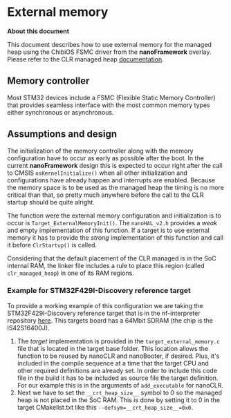 # External memory

**About this document**

This document describes how to use external memory for the managed heap using the ChibiOS FSMC driver from the **nanoFramework** overlay.
Please refer to the CLR managed heap [documentation](clr-managed-heap.md).

## Memory controller

Most STM32 devices include a FSMC (Flexible Static Memory Controller) that provides seamless interface with the most common memory types either synchronous or asynchronous.

## Assumptions and design

The initialization of the memory controller along with the memory configuration have to occur as early as possible after the boot. In the current **nanoFramework** design this is expected to occur right after the call to CMSIS `osKernelInitialize()` when all other initialization and configurations have already happen and interrupts are enabled. Because the memory space is to be used as the managed heap the timing is no more critical than that, so pretty much anywhere before the call to the CLR startup should be quite alright.

The function were the external memory configuration and initialization is to occur is `Target_ExternalMemoryInit()`. The `nanoHAL_v2.h` provides a _weak_ and empty implementation of this function. If a target is to use external memory it has to provide the _strong_ implementation of this function and call it before `ClrStartup()` is called.

Considering that the default placement of the CLR managed is in the SoC internal RAM, the linker file includes a rule to place this region (called `clr_managed_heap`) in one of its RAM regions.

### Example for STM32F429I-Discovery reference target

To provide a working example of this configuration we are taking the STM32F429I-Discovery reference target that is in the nf-interpreter repository [here](https://github.com/nanoframework/nf-interpreter/tree/develop/targets/CMSIS-OS/ChibiOS/ST_STM32F429I_DISCOVERY).
This targets board has a 64Mbit SDRAM (the chip is the IS42S16400J).

1. The _target_ implementation is provided in the `target_external_memory.c` file that is located in the target base folder. This location allows the function to be reused by nanoCLR and nanoBooter, if desired. Plus, it's included in the compile sequence at a time that the target CPU and other required definitions are already set.
In order to include this code file in the build it has to be included as source file the target definition. For our example this is in the arguments of `add_executable` for nanoCLR.
2. Next we have to set the `__crt_heap_size__` symbol to 0 so the managed heap is not placed in the SoC RAM. This is done by setting it to 0 in the target CMakelist.txt like this `--defsym=__crt_heap_size__=0x0`.
